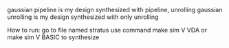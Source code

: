 gaussian pipeline is my design synthesized with pipeline, unrolling
gaussian unrolling is my design synthesized with only unrolling

How to run:
go to file named stratus
use command make sim V VDA or make sim V BASIC to synthesize
